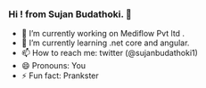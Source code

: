 ### Hi ! from  Sujan Budathoki. 👋



- 🔭 I’m currently working on Mediflow Pvt ltd .
- 🌱 I’m currently learning .net core and angular.
- 📫 How to reach me: twitter (@sujanbudathoki1)
- 😄 Pronouns: You
- ⚡ Fun fact: Prankster 
